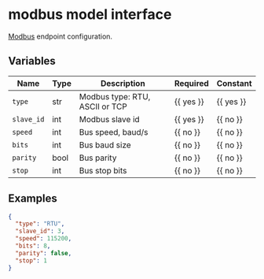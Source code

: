 # modbus model interface

[Modbus](https://en.wikipedia.org/wiki/Modbus) endpoint configuration.

## Variables

<!-- table start -->
| Name | Type | Description | Required | Constant |
| --- | --- | --- | --- | --- |
| `type` | str | Modbus type: RTU, ASCII or TCP | {{ yes }} | {{ yes }} |
| `slave_id` | int | Modbus slave id | {{ yes }} | {{ no }} |
| `speed` | int | Bus speed, baud/s | {{ no }} | {{ no }} |
| `bits` | int | Bus baud size | {{ no }} | {{ no }} |
| `parity` | bool | Bus parity | {{ no }} | {{ no }} |
| `stop` | int | Bus stop bits | {{ no }} | {{ no }} |

<!-- table end -->

## Examples

```json
{
  "type": "RTU",
  "slave_id": 3,
  "speed": 115200,
  "bits": 8,
  "parity": false,
  "stop": 1
}
```

